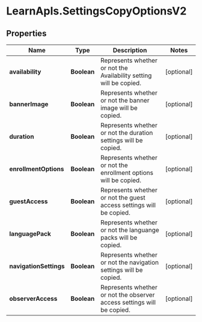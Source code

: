 # LearnApIs.SettingsCopyOptionsV2

## Properties
Name | Type | Description | Notes
------------ | ------------- | ------------- | -------------
**availability** | **Boolean** | Represents whether or not the Availability setting will be copied. | [optional] 
**bannerImage** | **Boolean** | Represents whether or not the banner image will be copied. | [optional] 
**duration** | **Boolean** | Represents whether or not the duration settings will be copied. | [optional] 
**enrollmentOptions** | **Boolean** | Represents whether or not the enrollment options will be copied. | [optional] 
**guestAccess** | **Boolean** | Represents whether or not the guest access settings will be copied. | [optional] 
**languagePack** | **Boolean** | Represents whether or not the languange packs will be copied. | [optional] 
**navigationSettings** | **Boolean** | Represents whether or not the navigation settings will be copied. | [optional] 
**observerAccess** | **Boolean** | Represents whether or not the observer access settings will be copied. | [optional] 
